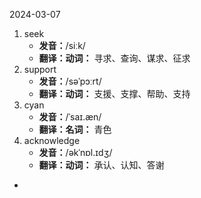 2024-03-07
1. seek
	* **发音：**/siːk/
	* **翻译：动词：** 寻求、查询、谋求、征求
2. support
	* **发音：**/səˈpɔːrt/	
	* **翻译：动词：** 支援、支撑、帮助、支持
3. cyan
	* **发音：**/ˈsaɪ.æn/
	* **翻译：名词：** 青色
4. acknowledge
	* **发音：**/əkˈnɒl.ɪdʒ/
	* **翻译：动词：** 承认、认知、答谢
* 

